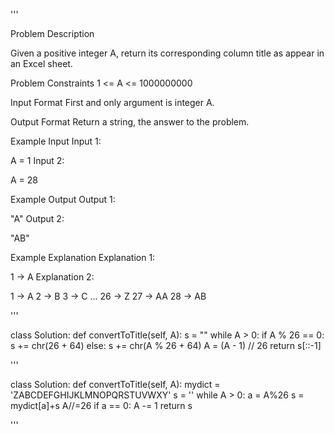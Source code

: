 '''

Problem Description

Given a positive integer A, return its corresponding column title as appear in an Excel sheet.

Problem Constraints
1 \<= A \<= 1000000000

Input Format
First and only argument is integer A.

Output Format
Return a string, the answer to the problem.

Example Input
Input 1:

A = 1
Input 2:

A = 28

Example Output
Output 1:

"A"
Output 2:

"AB"

Example Explanation
Explanation 1:

1 -> A
Explanation 2:

1 -> A
2 -> B
3 -> C
...
26 -> Z
27 -> AA
28 -> AB

'''

class Solution:
def convertToTitle(self, A):
s = ""
while A > 0:
if A % 26 == 0:
s += chr(26 + 64)
else:
s += chr(A % 26 + 64)
A = (A - 1) // 26
return s\[::-1\]

'''

class Solution:
def convertToTitle(self, A):
mydict = 'ZABCDEFGHIJKLMNOPQRSTUVWXY'
s = ''
while A > 0:
a = A%26
s = mydict\[a\]+s
A//=26
if a == 0: A -= 1
return s

'''
